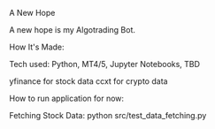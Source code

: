 A New Hope

A new hope is my Algotrading Bot.

How It's Made:

Tech used: Python, MT4/5, Jupyter Notebooks, TBD

yfinance for stock data
ccxt for crypto data

How to run application for now:

Fetching Stock Data:
python src/test_data_fetching.py

